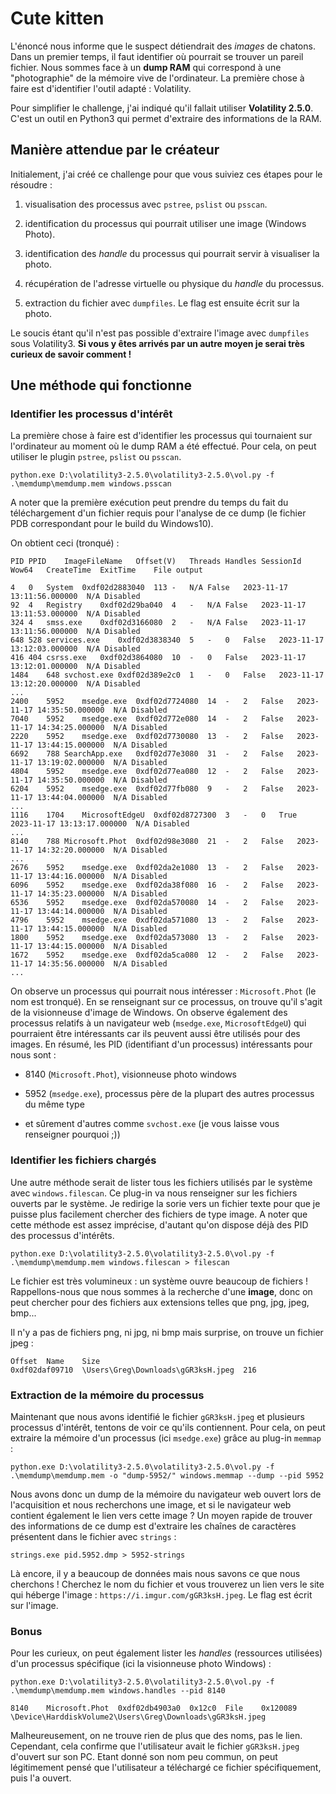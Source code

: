 # Cute kitten

L'énoncé nous informe que le suspect détiendrait des *images* de chatons. Dans un premier temps, il faut identifier où pourrait se trouver un pareil fichier. Nous sommes face à un **dump RAM** qui correspond à une "photographie" de la mémoire vive de l'ordinateur. La première chose à faire est d'identifier l'outil adapté : Volatility.

Pour simplifier le challenge, j'ai indiqué qu'il fallait utiliser **Volatility 2.5.0**. C'est un outil en Python3 qui permet d'extraire des informations de la RAM.

## Manière attendue par le créateur

Initialement, j'ai créé ce challenge pour que vous suiviez ces étapes pour le résoudre : 

1. visualisation des processus avec `pstree`, `pslist` ou `psscan`.

2. identification du processus qui pourrait utiliser une image (Windows Photo).

3. identification des *handle* du processus qui pourrait servir à visualiser la photo.

4. récupération de l'adresse virtuelle ou physique du *handle* du processus.

5. extraction du fichier avec `dumpfiles`. Le flag est ensuite écrit sur la photo.

Le soucis étant qu'il n'est pas possible d'extraire l'image avec `dumpfiles` sous Volatility3. **Si vous y êtes arrivés par un autre moyen je serai très curieux de savoir comment !**

## Une méthode qui fonctionne

### Identifier les processus d'intérêt

La première chose à faire est d'identifier les processus qui tournaient sur l'ordinateur au moment où le dump RAM a été effectué. Pour cela, on peut utiliser le plugin `pstree`, `pslist` ou `psscan`.

```
python.exe D:\volatility3-2.5.0\volatility3-2.5.0\vol.py -f .\memdump\memdump.mem windows.psscan
```

A noter que la première exécution peut prendre du temps du fait du téléchargement d'un fichier requis pour l'analyse de ce dump (le fichier PDB correspondant pour le build du Windows10).

On obtient ceci (tronqué) :

```
PID	PPID	ImageFileName	Offset(V)	Threads	Handles	SessionId	Wow64	CreateTime	ExitTime	File output

4	0	System	0xdf02d2883040	113	-	N/A	False	2023-11-17 13:11:56.000000 	N/A	Disabled
92	4	Registry	0xdf02d29ba040	4	-	N/A	False	2023-11-17 13:11:53.000000 	N/A	Disabled
324	4	smss.exe	0xdf02d3166080	2	-	N/A	False	2023-11-17 13:11:56.000000 	N/A	Disabled
648	528	services.exe	0xdf02d3838340	5	-	0	False	2023-11-17 13:12:03.000000 	N/A	Disabled
416	404	csrss.exe	0xdf02d3864080	10	-	0	False	2023-11-17 13:12:01.000000 	N/A	Disabled
1484	648	svchost.exe	0xdf02d389e2c0	1	-	0	False	2023-11-17 13:12:20.000000 	N/A	Disabled
...
2400	5952	msedge.exe	0xdf02d7724080	14	-	2	False	2023-11-17 14:35:50.000000 	N/A	Disabled
7040	5952	msedge.exe	0xdf02d772e080	14	-	2	False	2023-11-17 14:34:25.000000 	N/A	Disabled
2220	5952	msedge.exe	0xdf02d7730080	13	-	2	False	2023-11-17 13:44:15.000000 	N/A	Disabled
6692	788	SearchApp.exe	0xdf02d77e3080	31	-	2	False	2023-11-17 13:19:02.000000 	N/A	Disabled
4804	5952	msedge.exe	0xdf02d77ea080	12	-	2	False	2023-11-17 14:35:50.000000 	N/A	Disabled
6204	5952	msedge.exe	0xdf02d77fb080	9	-	2	False	2023-11-17 13:44:04.000000 	N/A	Disabled
...
1116	1704	MicrosoftEdgeU	0xdf02d8727300	3	-	0	True	2023-11-17 13:13:17.000000 	N/A	Disabled
...
8140	788	Microsoft.Phot	0xdf02d98e3080	21	-	2	False	2023-11-17 14:32:20.000000 	N/A	Disabled
...
2676	5952	msedge.exe	0xdf02da2e1080	13	-	2	False	2023-11-17 13:44:16.000000 	N/A	Disabled
6096	5952	msedge.exe	0xdf02da38f080	16	-	2	False	2023-11-17 14:35:23.000000 	N/A	Disabled
6536	5952	msedge.exe	0xdf02da570080	14	-	2	False	2023-11-17 13:44:14.000000 	N/A	Disabled
4796	5952	msedge.exe	0xdf02da571080	13	-	2	False	2023-11-17 13:44:15.000000 	N/A	Disabled
1800	5952	msedge.exe	0xdf02da573080	13	-	2	False	2023-11-17 13:44:15.000000 	N/A	Disabled
1672	5952	msedge.exe	0xdf02da5ca080	12	-	2	False	2023-11-17 14:35:56.000000 	N/A	Disabled
...
```

On observe un processus qui pourrait nous intéresser : `Microsoft.Phot` (le nom est tronqué). En se renseignant sur ce processus, on trouve qu'il s'agit de la visionneuse d'image de Windows. On observe également des processus relatifs à un navigateur web (`msedge.exe`, `MicrosoftEdgeU`) qui pourraient être intéressants car ils peuvent aussi être utilisés pour des images. En résumé, les PID (identifiant d'un processus) intéressants pour nous sont :

- 8140 (`Microsoft.Phot`), visionneuse photo windows

- 5952 (`msedge.exe`), processus père de la plupart des autres processus du même type

- et sûrement d'autres comme `svchost.exe` (je vous laisse vous renseigner pourquoi ;))

### Identifier les fichiers chargés

Une autre méthode serait de lister tous les fichiers utilisés par le système avec `windows.filescan`. Ce plug-in va nous renseigner sur les fichiers ouverts par le système. Je redirige la sorie vers un fichier texte pour que je puisse plus facilement chercher des fichiers de type image. A noter que cette méthode est assez imprécise, d'autant qu'on dispose déjà des PID des processus d'intérêts.

```
python.exe D:\volatility3-2.5.0\volatility3-2.5.0\vol.py -f .\memdump\memdump.mem windows.filescan > filescan
```

Le fichier est très volumineux : un système ouvre beaucoup de fichiers ! Rappellons-nous que nous sommes à la recherche d'une **image**, donc on peut chercher pour des fichiers aux extensions telles que png, jpg, jpeg, bmp...

Il n'y a pas de fichiers png, ni jpg, ni bmp mais surprise, on trouve un fichier jpeg :

```
Offset	Name	Size
0xdf02daf09710	\Users\Greg\Downloads\gGR3ksH.jpeg	216
```

### Extraction de la mémoire du processus

Maintenant que nous avons identifié le fichier `gGR3ksH.jpeg` et plusieurs processus d'intérêt, tentons de voir ce qu'ils contiennent. Pour cela, on peut extraire la mémoire d'un processus (ici `msedge.exe`) grâce au plug-in `memmap` : 

```
python.exe D:\volatility3-2.5.0\volatility3-2.5.0\vol.py -f .\memdump\memdump.mem -o "dump-5952/" windows.memmap --dump --pid 5952
```

Nous avons donc un dump de la mémoire du navigateur web ouvert lors de l'acquisition et nous recherchons une image, et si le navigateur web contient également le lien vers cette image ? Un moyen rapide de trouver des informations de ce dump est d'extraire les chaînes de caractères présentent dans le fichier avec `strings` :

```
strings.exe pid.5952.dmp > 5952-strings
```

Là encore, il y a beaucoup de données mais nous savons ce que nous cherchons ! Cherchez le nom du fichier et vous trouverez un lien vers le site qui héberge l'image : `https://i.imgur.com/gGR3ksH.jpeg`. Le flag est écrit sur l'image.

### Bonus

Pour les curieux, on peut également lister les *handles* (ressources utilisées) d'un processus spécifique (ici la visionneuse photo Windows) : 

```
python.exe D:\volatility3-2.5.0\volatility3-2.5.0\vol.py -f .\memdump\memdump.mem windows.handles --pid 8140
```

```
8140    Microsoft.Phot  0xdf02db4903a0  0x12c0  File    0x120089        \Device\HarddiskVolume2\Users\Greg\Downloads\gGR3ksH.jpeg
```

Malheureusement, on ne trouve rien de plus que des noms, pas le lien. Cependant, cela confirme que l'utilisateur avait le fichier `gGR3ksH.jpeg` d'ouvert sur son PC. Etant donné son nom peu commun, on peut légitimement pensé que l'utilisateur a téléchargé ce fichier spécifiquement, puis l'a ouvert.